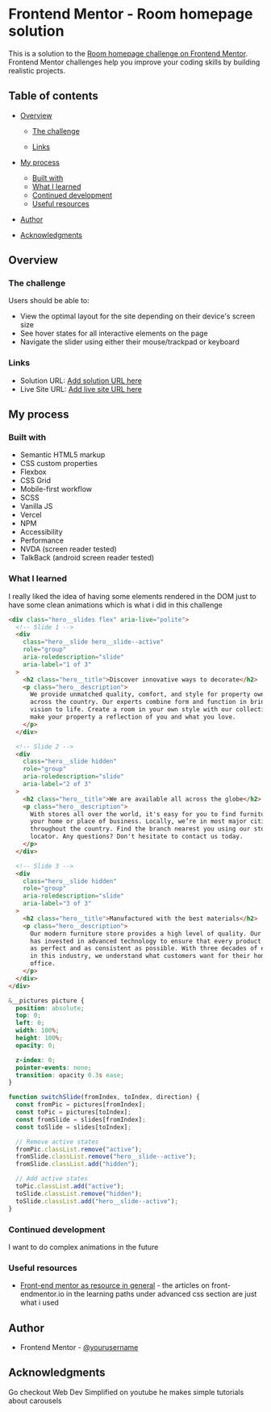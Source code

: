 # Frontend Mentor - Room homepage solution

This is a solution to the [Room homepage challenge on Frontend Mentor](https://www.frontendmentor.io/challenges/room-homepage-BtdBY_ENq). Frontend Mentor challenges help you improve your coding skills by building realistic projects.

## Table of contents

- [Overview](#overview)

  - [The challenge](#the-challenge)

  - [Links](#links)

- [My process](#my-process)
  - [Built with](#built-with)
  - [What I learned](#what-i-learned)
  - [Continued development](#continued-development)
  - [Useful resources](#useful-resources)
- [Author](#author)
- [Acknowledgments](#acknowledgments)

## Overview

### The challenge

Users should be able to:

- View the optimal layout for the site depending on their device's screen size
- See hover states for all interactive elements on the page
- Navigate the slider using either their mouse/trackpad or keyboard

### Links

- Solution URL: [Add solution URL here](https://your-solution-url.com)
- Live Site URL: [Add live site URL here](https://your-live-site-url.com)

## My process

### Built with

- Semantic HTML5 markup
- CSS custom properties
- Flexbox
- CSS Grid
- Mobile-first workflow
- SCSS
- Vanilla JS
- Vercel
- NPM
- Accessibility
- Performance
- NVDA (screen reader tested)
- TalkBack (android screen reader tested)

### What I learned

I really liked the idea of having some elements rendered in the DOM just to have some clean animations which is what i did in this challenge

```html
<div class="hero__slides flex" aria-live="polite">
  <!-- Slide 1 -->
  <div
    class="hero__slide hero__slide--active"
    role="group"
    aria-roledescription="slide"
    aria-label="1 of 3"
  >
    <h2 class="hero__title">Discover innovative ways to decorate</h2>
    <p class="hero__description">
      We provide unmatched quality, comfort, and style for property owners
      across the country. Our experts combine form and function in bringing your
      vision to life. Create a room in your own style with our collection and
      make your property a reflection of you and what you love.
    </p>
  </div>

  <!-- Slide 2 -->
  <div
    class="hero__slide hidden"
    role="group"
    aria-roledescription="slide"
    aria-label="2 of 3"
  >
    <h2 class="hero__title">We are available all across the globe</h2>
    <p class="hero__description">
      With stores all over the world, it's easy for you to find furniture for
      your home or place of business. Locally, we’re in most major cities
      throughout the country. Find the branch nearest you using our store
      locator. Any questions? Don't hesitate to contact us today.
    </p>
  </div>

  <!-- Slide 3 -->
  <div
    class="hero__slide hidden"
    role="group"
    aria-roledescription="slide"
    aria-label="3 of 3"
  >
    <h2 class="hero__title">Manufactured with the best materials</h2>
    <p class="hero__description">
      Our modern furniture store provides a high level of quality. Our company
      has invested in advanced technology to ensure that every product is made
      as perfect and as consistent as possible. With three decades of experience
      in this industry, we understand what customers want for their home and
      office.
    </p>
  </div>
</div>
```

```scss
&__pictures picture {
  position: absolute;
  top: 0;
  left: 0;
  width: 100%;
  height: 100%;
  opacity: 0;

  z-index: 0;
  pointer-events: none;
  transition: opacity 0.3s ease;
}
```

```js
function switchSlide(fromIndex, toIndex, direction) {
  const fromPic = pictures[fromIndex];
  const toPic = pictures[toIndex];
  const fromSlide = slides[fromIndex];
  const toSlide = slides[toIndex];

  // Remove active states
  fromPic.classList.remove("active");
  fromSlide.classList.remove("hero__slide--active");
  fromSlide.classList.add("hidden");

  // Add active states
  toPic.classList.add("active");
  toSlide.classList.remove("hidden");
  toSlide.classList.add("hero__slide--active");
}
```

### Continued development

I want to do complex animations in the future

### Useful resources

- [Front-end mentor as resource in general](https://www.frontendmentor.io/learning-paths/advanced-css-techniques-vdOtKjIC4V) - the articles on front-endmentor.io in the learning paths under advanced css section are just what i used

## Author

- Frontend Mentor - [@yourusername](https://www.frontendmentor.io/profile/PastaSus)

## Acknowledgments

Go checkout Web Dev Simplified on youtube he makes simple tutorials about carousels
